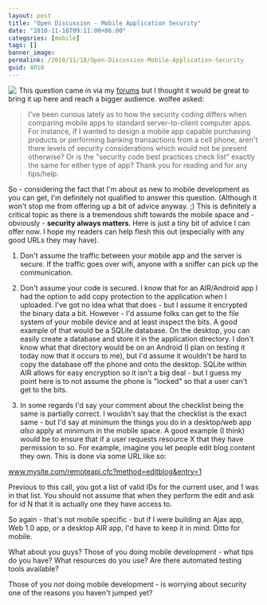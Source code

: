 ```yaml
---
layout: post
title: "Open Discussion - Mobile Application Security"
date: "2010-11-18T09:11:00+06:00"
categories: [mobile]
tags: []
banner_image: 
permalink: /2010/11/18/Open-Discussion-Mobile-Application-Security
guid: 4018
---
```


<img src="https://static.raymondcamden.com/images/cfjedi/mobile-phone-security-software.jpg" style="float:left;margin-right:5px" />This question came in via my <a href="http://www.raymondcamden.com/forums">forums</a> but I thought it would be great to bring it up here and reach a bigger audience. wolfee asked:
<br clear="left">

<blockquote>
I've been curious lately as to how the security coding differs when comparing mobile apps to standard server-to-client computer apps. For instance, if I wanted to design a mobile app capable purchasing products or performing banking transactions from a cell phone, aren't there levels of security considerations which would not be present otherwise? Or is the "security code best practices check list" exactly the same for either type of app? Thank you for reading and for any tips/help.
</blockquote>

So - considering the fact that I'm about as new to mobile development as you can get, I'm definitely not qualified to answer this question. (Although it won't stop me from offering up a bit of advice anyway. ;) This is definitely a critical topic as there is a tremendous shift towards the mobile space and - obviously - <b>security always matters</b>. Here is just a tiny bit of advice I can offer now. I hope my readers can help flesh this out (especially with any good URLs they may have).

1) Don't assume the traffic between your mobile app and the server is secure. If the traffic goes over wifi, anyone with a sniffer can pick up the communication. 

2) Don't assume your code is secured. I know that for an AIR/Android app I had the option to add copy protection to the application when I uploaded. I've got no idea what that does - but I assume it encrypted the binary data a bit. However - I'd assume folks can get to the file system of your mobile device and at least inspect the bits. A good example of that would be a SQLite database. On the desktop, you can easily create a database and store it in the application directory. I don't know what that directory would be on an Android (I plan on testing it today now that it occurs to me), but I'd assume it wouldn't be hard to copy the database off the phone and onto the desktop. SQLite within AIR allows for easy encryption so it isn't a big deal - but I guess my point here is to not assume the phone is "locked" so that a user can't get to the bits. 

3) In some regards I'd say your comment about the checklist being the same is partially correct. I wouldn't say that the checklist is the exact same - but I'd say at minimum the things you do in a desktop/web app <i>also</i> apply at minimum in the mobile space. A good example (I think) would be to ensure that if a user requests resource X that they have permission to so. For example, imagine you let people edit blog content they own. This is done via some URL like so:

www.mysite.com/remoteapi.cfc?method=editblog&entry=1

Previous to this call, you got a list of valid IDs for the current user, and 1 was in that list. You should not assume that when they perform the edit and ask for id N that it is actually one they have access to.

So again - that's not mobile specific - but if I were building an Ajax app, Web 1.0 app, or a desktop AIR app, I'd have to keep it in mind. Ditto for mobile. 

What about you guys? Those of you doing mobile development - what tips do you have? What resources do you use? Are there automated testing tools available?

Those of you <i>not</i> doing mobile development - is worrying about security one of the reasons you haven't jumped yet?